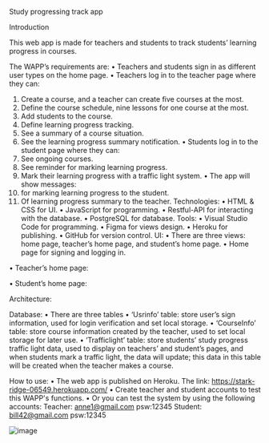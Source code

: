 Study progressing track app

Introduction

This web app is made for teachers and students to track students’ learning progress in courses.

The WAPP’s requirements are:
•	Teachers and students sign in as different user types on the home page. 
•	Teachers log in to the teacher page where they can:
1.	Create a course, and a teacher can create five courses at the most.
2.	Define the course schedule, nine lessons for one course at the most.
3.	Add students to the course.
4.	Define learning progress tracking.
5.	See a summary of a course situation.
6.	See the learning progress summary notification.
•	Students log in to the student page where they can:
1.	See ongoing courses.
2.	See reminder for marking learning progress.
3.	Mark their learning progress with a traffic light system.
•	The app will show messages:
1.	for marking learning progress to the student.
2.	Of learning progress summary to the teacher.
Technologies:
•	HTML & CSS for UI.
•	JavaScript for programming.
•	Restful-API for interacting with the database.
•	PostgreSQL for database.
Tools:
•	Visual Studio Code for programming.
•	Figma for views design.
•	Heroku for publishing.
•	GitHub for version control.
UI:
•	There are three views: home page, teacher’s home page, and student’s home page.
•	Home page for signing and logging in.

 

•	Teacher’s home page:
 

•	Student’s home page:
 
Architecture:


 
Database:
•	There are three tables
•	‘Usrinfo’ table: store user’s sign information, used for login verification and set local storage.
•	‘CourseInfo’ table: store course information created by the teacher, used to set local storage for later use.
•	‘Trafficlight’ table: store students’ study progress traffic light data, used to display on teachers’ and student’s pages, and when students mark a traffic light, the data will update; this data in this table will be created when the teacher makes a course.
 
How to use:
•	The web app is published on Heroku. The link:
https://stark-ridge-06549.herokuapp.com/
•	Create teacher and student accounts to test this WAPP's functions.
•	Or you can test the system by using the following accounts:
Teacher: anne1@gmail.com  psw:12345
Student: bill42@gmail.com   psw:12345


![image](https://user-images.githubusercontent.com/89730712/179812503-630e327e-0f43-4871-aab0-54dcf70d8d40.png)
